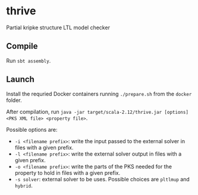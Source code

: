 # thrive
Partial kripke structure LTL model checker

## Compile

Run `sbt assembly`.

## Launch

Install the requried Docker containers running `./prepare.sh`
from the `docker` folder.

After compilation, 
run `java -jar target/scala-2.12/thrive.jar [options] <PKS XML file> <property file>`.

Possible options are:

* `-i <filename prefix>`: write the input passed to the external solver in files with a given prefix.
* `-l <filename prefix>`: write the external solver output in files with a given prefix.
* `-o <filename prefix>`: write the parts of the PKS needed for the property to hold in files with a given prefix.
* `-s solver`: external solver to be uses. Possible choices are `pltlmup` and `hybrid`.
